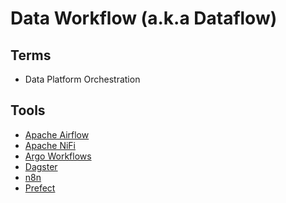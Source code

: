 # Data Workflow (a.k.a Dataflow)

## Terms

- Data Platform Orchestration

## Tools

- [Apache Airflow](/apache/airflow.md)
- [Apache NiFi](/apache/nifi.md)
- [Argo Workflows](/argo/workflows.md)
- [Dagster](/dagster.md)
- [n8n](/n8n.md)
- [Prefect](/prefect.md)

<!--
AWS Step Functions
Buildbase
Kedro
-->
